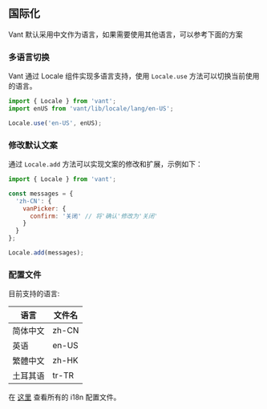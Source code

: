 ## 国际化
Vant 默认采用中文作为语言，如果需要使用其他语言，可以参考下面的方案

### 多语言切换
Vant 通过 Locale 组件实现多语言支持，使用 `Locale.use` 方法可以切换当前使用的语言。

```js
import { Locale } from 'vant';
import enUS from 'vant/lib/locale/lang/en-US';

Locale.use('en-US', enUS);
```

### 修改默认文案
通过 `Locale.add` 方法可以实现文案的修改和扩展，示例如下：

```js
import { Locale } from 'vant';

const messages = {
  'zh-CN': {
    vanPicker: {
      confirm: '关闭' // 将'确认'修改为'关闭'
    }
  }
};

Locale.add(messages);
```

### 配置文件

目前支持的语言:

| 语言 | 文件名 |
|------|------|
| 简体中文 | zh-CN |
| 英语 | en-US |
| 繁體中文 | zh-HK |
| 土耳其语 | tr-TR |

在 [这里](https://github.com/youzan/vant/tree/dev/packages/locale/lang) 查看所有的 i18n 配置文件。
